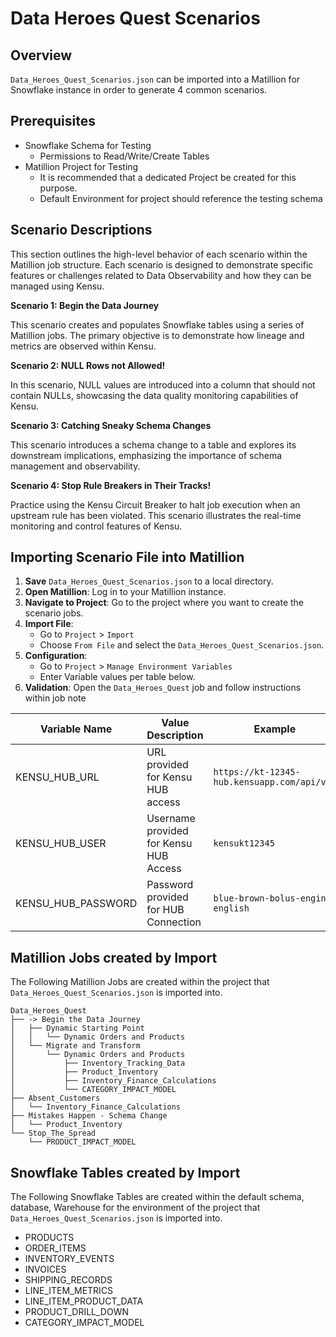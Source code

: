 # Data Heroes Quest Scenarios

## Overview
`Data_Heroes_Quest_Scenarios.json` can be imported into a Matillion for Snowflake instance in order to generate 4 common scenarios.

## Prerequisites
- Snowflake Schema for Testing
  * Permissions to Read/Write/Create Tables
- Matillion Project for Testing
  * It is recommended that a dedicated Project be created for this purpose.
  * Default Environment for project should reference the testing schema

## Scenario Descriptions
This section outlines the high-level behavior of each scenario within the Matillion job structure. Each scenario is designed to demonstrate specific features or challenges related to Data Observability and how they can be managed using Kensu.

**Scenario 1: Begin the Data Journey**

This scenario creates and populates Snowflake tables using a series of Matillion jobs. The primary objective is to demonstrate how lineage and metrics are observed within Kensu.

**Scenario 2: NULL Rows not Allowed!**

In this scenario, NULL values are introduced into a column that should not contain NULLs, showcasing the data quality monitoring capabilities of Kensu.

**Scenario 3: Catching Sneaky Schema Changes**

This scenario introduces a schema change to a table and explores its downstream implications, emphasizing the importance of schema management and observability.

**Scenario 4: Stop Rule Breakers in Their Tracks!**

Practice using the Kensu Circuit Breaker to halt job execution when an upstream rule has been violated. This scenario illustrates the real-time monitoring and control features of Kensu.

## Importing Scenario File into Matillion

1. **Save** `Data_Heroes_Quest_Scenarios.json` to a local directory.
2. **Open Matillion**: Log in to your Matillion instance.
3. **Navigate to Project**: Go to the project where you want to create the scenario jobs.
4. **Import File**: 
    - Go to `Project` > `Import`
    - Choose `From File` and select the `Data_Heroes_Quest_Scenarios.json`.
5. **Configuration**: 
    - Go to `Project` > `Manage Environment Variables`
    - Enter Variable values per table below.
6. **Validation**: Open the `Data_Heroes_Quest` job and follow instructions within job note

| Variable Name | Value Description                      | Example                                     |
|--------------|----------------------------------------|---------------------------------------------|
| KENSU_HUB_URL | URL provided for Kensu HUB access      | `https://kt-12345-hub.kensuapp.com/api/v1/` |
| KENSU_HUB_USER | Username provided for Kensu HUB Access | `kensukt12345`                              |
| KENSU_HUB_PASSWORD     | Password provided for HUB Connection   | `blue-brown-bolus-engine-english`           |


## Matillion Jobs created by Import
The Following Matillion Jobs are created within the project that `Data_Heroes_Quest_Scenarios.json` is imported into.
```plaintext
Data_Heroes_Quest  
├── -> Begin the Data Journey  
│   ├── Dynamic Starting Point
│   │   └── Dynamic Orders and Products
│   └── Migrate and Transform
│       └── Dynamic Orders and Products
│           ├── Inventory_Tracking_Data
│           ├── Product_Inventory
│           ├── Inventory_Finance_Calculations
│           └── CATEGORY_IMPACT_MODEL
├── Absent_Customers
│   └── Inventory_Finance_Calculations
├── Mistakes Happen - Schema Change
│   └── Product_Inventory
└── Stop_The_Spread
    └── PRODUCT_IMPACT_MODEL
```

## Snowflake Tables created by Import
The Following Snowflake Tables are created within the default schema, database, Warehouse for the environment of the project that `Data_Heroes_Quest_Scenarios.json` is imported into.
- PRODUCTS
- ORDER_ITEMS
- INVENTORY_EVENTS
- INVOICES
- SHIPPING_RECORDS
- LINE_ITEM_METRICS
- LINE_ITEM_PRODUCT_DATA
- PRODUCT_DRILL_DOWN
- CATEGORY_IMPACT_MODEL
